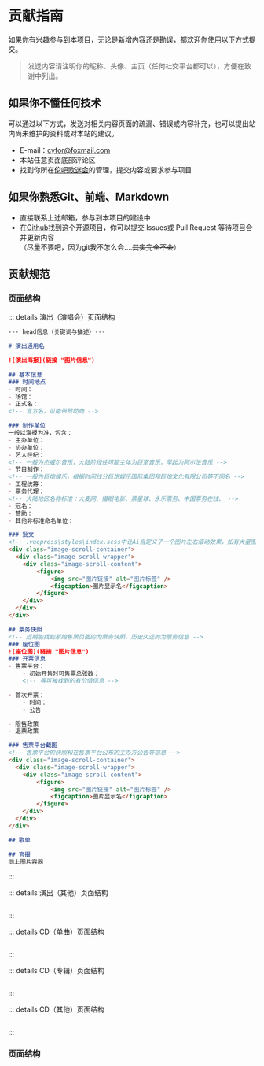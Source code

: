 # 贡献指南
如果你有兴趣参与到本项目，无论是新增内容还是勘误，都欢迎你使用以下方式提交。
> 发送内容请注明你的昵称、头像、主页（任何社交平台都可以），方便在致谢中列出。

## 如果你不懂任何技术
可以通过以下方式，发送对相关内容页面的疏漏、错误或内容补充，也可以提出站内尚未维护的资料或对本站的建议。
- E-mail：cyfor@foxmail.com
- 本站任意页面底部评论区
- 找到你所在[伦吧歌迷会](/culture/join_us.md)的管理，提交内容或要求参与项目

## 如果你熟悉Git、前端、Markdown
- 直接联系上述邮箱，参与到本项目的建设中
- 在[Github](https://github.com/y-cyfor/JayChou-wiki)找到这个开源项目，你可以提交 Issues或 Pull Request 等待项目合并更新内容<br>（尽量不要吧，因为git我不怎么会....~~其实完全不会~~）


## 贡献规范
### 页面结构

::: details 演出（演唱会）页面结构
``` markdown
--- head信息（关键词与描述）---

# 演出通用名

![演出海报](链接 "图片信息") 

## 基本信息
### 时间地点
- 时间：
- 场馆：
- 正式名：
<!-- 官方名，可能带赞助商 -->

### 制作单位
一般以海报为准，包含：
- 主办单位：
- 协办单位：
- 艺人经纪：
<!-- 一般为杰威尔音乐，大陆阶段性可能主体为巨室音乐，早起为阿尔法音乐 -->
- 节目制作：
<!-- 一般为巨炮娱乐，根据时间线分巨炮娱乐国际集团和巨炮文化有限公司等不同名 -->
- 工程统筹：
- 票务代理：
<!-- 大陆地区名称标准：大麦网、猫眼电影、票星球、永乐票务、中国票务在线、 -->
- 冠名：
- 赞助：
- 其他非标准命名单位：

### 批文
<!-- .vuepress\styles\index.scss中让Ai自定义了一个图片左右滚动效果，如有大量图片时，使用以下方式引用 -->
<div class="image-scroll-container">
  <div class="image-scroll-wrapper">
    <div class="image-scroll-content">
        <figure>
            <img src="图片链接" alt="图片标签" />
            <figcaption>图片显示名</figcaption>
        </figure>
    </div>
  </div>
</div>

## 票务快照
<!-- 近期能找到原始售票页面的为票务快照，历史久远的为票务信息 -->
### 座位图
![座位图](链接 "图片信息")
### 开票信息
- 售票平台：
    - 初始开售时可售票总张数：
    <!-- 等可被找到的有价值信息 -->

- 首次开票：
    - 时间：
    - 公告

- 限售政策
- 退票政策

### 售票平台截图
<!-- 售票平台的快照和在售票平台公布的主办方公告等信息 -->
<div class="image-scroll-container">
  <div class="image-scroll-wrapper">
    <div class="image-scroll-content">
        <figure>
            <img src="图片链接" alt="图片标签" />
            <figcaption>图片显示名</figcaption>
        </figure>
    </div>
  </div>
</div>

## 歌单

## 官摄
同上图片容器
```
:::

::: details 演出（其他）页面结构
``` markdown    
```
:::

::: details CD（单曲）页面结构
``` markdown    
```
:::

::: details CD（专辑）页面结构
``` markdown    
```
:::

::: details CD（其他）页面结构
``` markdown    
```
:::

### 页面结构

